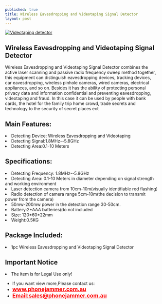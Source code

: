 ```yaml
---
published: true
title: Wireless Eavesdropping and Videotaping Signal Detector
layout: post
---
```

<a href="http://www.phonejammer.com.au/wirelesseavesdroppingandvideotapingsignaldetector-p-208.html"><img src="http://www.phonejammer.com.au/images/jammera/audetector20150722012_04.jpg"  alt="Videotaping detector"/></a>


<div class="std"> <h2>Wireless Eavesdropping and Videotaping Signal Detector</h2>
<p>Wireless Eavesdropping and Videotaping Signal Detector combines the active 
laser scanning and passive radio frequency sweep method together, this 
equipment can distinguish eavesdropping devices, tracking devices, car 
eavesdropping, wireless pinhole cameras, wired cameras, electrical appliances, 
and so on. Besides it has the ability of protecting personal privacy data and 
information confidential and preventing eavesdropping, videotaping and fraud. 
In this case it can be used by people with bank cards, the hotel for the family 
trip home crowd, trade secrets and technology to the security of secret places 
ect</p>
<h2>Main Features:</h2>
<li>Detecting Device: Wireless Eavesdropping and Videotaping</li>
<li>Detecting Signal:1.8MHz--5.8GHz</li>
<li>Detecting Area:0.1-10 Meters</li>
<h2>Specifications:</h2>
<li>Detecting Frequency: 1.8MHz--5.8GHz</li>
<li>Detecting Area: 0.1-10 Meters in diameter depending on signal strength and 
working environment</li>
<li>Laser detection camera from 10cm-10m(visually identifiable red flashing)
</li>
<li>Radio detection of camera range 5cm-10m(the decision to transmit power from 
the camera)</li>
<li>50mw-200mw power in the detection range 30-50cm.</li>
<li>Battery:2*AAA batteries(do not included</li>
<li>Size: 120*60*22mm</li>
<li>Weight:0.5KG</li>
<h2>Package Included:</h2>
<li>1pc Wireless Eavesdropping and Videotaping Signal Detector</li>
<h2>Important Notice</h2>
<li>The item is for Legal Use only!</li><!--html--> </div>


<div><ul>
<li>If you want view more,Please contact us:</li>
<li><a href="www.phonejammer.com.au"  title="www.phonejammer.com.au" style="font-size:18px; font-weight:bold; color:#F00;">www.phonejammer.com.au</a></li>
<li><a href="Mailto:sales@phonejammer.com.au" style="font-size:18px; font-weight:bold; color:#F00;">Email:sales@phonejammer.com.au</a></li>
</ul></div>
